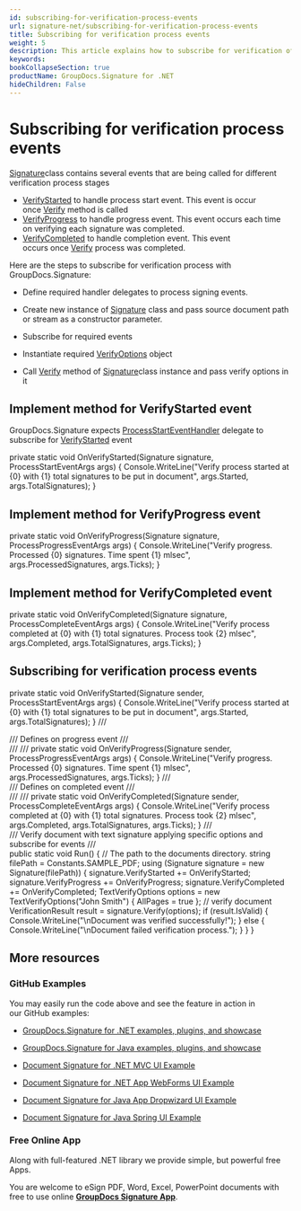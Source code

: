 ```yaml
---
id: subscribing-for-verification-process-events
url: signature-net/subscribing-for-verification-process-events
title: Subscribing for verification process events
weight: 5
description: This article explains how to subscribe for verification of electronic signatures events like start, progress and completion with GroupDocs.Signature API.
keywords: 
bookCollapseSection: true
productName: GroupDocs.Signature for .NET
hideChildren: False
---
```


# Subscribing for verification process events

[Signature](https://apireference.groupdocs.com/net/signature/groupdocs.signature/signature)class contains several events that are being called for different verification process stages

*   [VerifyStarted](https://apireference.groupdocs.com/net/signature/groupdocs.signature/signature/events/verifystarted) to handle process start event. This event is occur once [Verify](https://apireference.groupdocs.com/net/signature/groupdocs.signature/signature/methods/verify) method is called
*   [VerifyProgress](https://apireference.groupdocs.com/net/signature/groupdocs.signature/signature/events/verifyprogress) to handle progress event. This event occurs each time on verifying each signature was completed.
*   [VerifyCompleted](https://apireference.groupdocs.com/net/signature/groupdocs.signature/signature/events/verifycompleted) to handle completion event. This event occurs once [Verify](https://apireference.groupdocs.com/net/signature/groupdocs.signature/signature/methods/verify) process was completed.    

Here are the steps to subscribe for verification process with GroupDocs.Signature:

*   Define required handler delegates to process signing events.
    
*   Create new instance of [Signature](https://apireference.groupdocs.com/net/signature/groupdocs.signature/signature) class and pass source document path or stream as a constructor parameter.
    
*   Subscribe for required events  
    
*   Instantiate required [VerifyOptions](https://apireference.groupdocs.com/net/signature/groupdocs.signature.options/verifyoptions) object  
    
*   Call [Verify](https://apireference.groupdocs.com/net/signature/groupdocs.signature/signature/methods/verify) method of [Signature](https://apireference.groupdocs.com/net/signature/groupdocs.signature/signature)class instance and pass verify options in it
    

## Implement method for VerifyStarted event

GroupDocs.Signature expects [ProcessStartEventHandler](https://apireference.groupdocs.com/net/signature/groupdocs.signature/processstarteventhandler) delegate to subscribe for [VerifyStarted](https://apireference.groupdocs.com/net/signature/groupdocs.signature/signature/events/verifystarted) event

private static void OnVerifyStarted(Signature signature, ProcessStartEventArgs args)
{
    Console.WriteLine("Verify process started at {0} with {1} total signatures to be put in document", args.Started, args.TotalSignatures);
}

## Implement method for VerifyProgress event

 private static void OnVerifyProgress(Signature signature, ProcessProgressEventArgs args)
 {
     Console.WriteLine("Verify progress. Processed {0} signatures. Time spent {1} mlsec", args.ProcessedSignatures, args.Ticks);
 }

## Implement method for VerifyCompleted event

private static void OnVerifyCompleted(Signature signature, ProcessCompleteEventArgs args)
{
    Console.WriteLine("Verify process completed at {0} with {1} total signatures. Process took {2} mlsec", args.Completed, args.TotalSignatures, args.Ticks);
}

## Subscribing for verification process events

private static void OnVerifyStarted(Signature sender, ProcessStartEventArgs args)
{
    Console.WriteLine("Verify process started at {0} with {1} total signatures to be put in document", args.Started, args.TotalSignatures);
}
/// <summary>
/// Defines on progress event
/// </summary>
/// <param name="sender"></param>
/// <param name="args"></param>
private static void OnVerifyProgress(Signature sender, ProcessProgressEventArgs args)
{
    Console.WriteLine("Verify progress. Processed {0} signatures. Time spent {1} mlsec", args.ProcessedSignatures, args.Ticks);
}
/// <summary>
/// Defines on completed event
/// </summary>
/// <param name="sender"></param>
/// <param name="args"></param>
private static void OnVerifyCompleted(Signature sender, ProcessCompleteEventArgs args)
{
    Console.WriteLine("Verify process completed at {0} with {1} total signatures. Process took {2} mlsec", args.Completed, args.TotalSignatures, args.Ticks);
}
/// <summary>
/// Verify document with text signature applying specific options and subscribe for events
/// </summary>
public static void Run()
{
    // The path to the documents directory.
    string filePath = Constants.SAMPLE\_PDF;
    using (Signature signature = new Signature(filePath))
    {
        signature.VerifyStarted += OnVerifyStarted;
        signature.VerifyProgress += OnVerifyProgress;
        signature.VerifyCompleted += OnVerifyCompleted;
        TextVerifyOptions options = new TextVerifyOptions("John Smith")
        {
           AllPages = true
        };
        // verify document
        VerificationResult result = signature.Verify(options);
        if (result.IsValid)
        {
            Console.WriteLine("\\nDocument was verified successfully!");
        }
        else
        {
            Console.WriteLine("\\nDocument failed verification process.");
        }
    }
}

## More resources

### GitHub Examples 

You may easily run the code above and see the feature in action in our GitHub examples:

*   [GroupDocs.Signature for .NET examples, plugins, and showcase](https://github.com/groupdocs-signature/GroupDocs.Signature-for-.NET)
    
*   [GroupDocs.Signature for Java examples, plugins, and showcase](https://github.com/groupdocs-signature/GroupDocs.Signature-for-Java)
    
*   [Document Signature for .NET MVC UI Example](https://github.com/groupdocs-signature/GroupDocs.Signature-for-.NET-MVC) 
    
*   [Document Signature for .NET App WebForms UI Example](https://github.com/groupdocs-signature/GroupDocs.Signature-for-.NET-WebForms)
    
*   [Document Signature for Java App Dropwizard UI Example](https://github.com/groupdocs-signature/GroupDocs.Signature-for-Java-Dropwizard)
    
*   [Document Signature for Java Spring UI Example](https://github.com/groupdocs-signature/GroupDocs.Signature-for-Java-Spring)
    

### Free Online App 

Along with full-featured .NET library we provide simple, but powerful free Apps.

You are welcome to eSign PDF, Word, Excel, PowerPoint documents with free to use online **[GroupDocs Signature App](https://products.groupdocs.app/signature)**.

